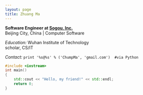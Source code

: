 ```yaml
---
layout: page
title: Zhuang Ma
---
```


**Software Engineer at [Sogou, Inc.](http://www.sogou.com)**  
Beijing City, China | Computer Software  
  
*Education:* Wuhan Institute of Technology  
scholar, CS/IT  

*Contact:* `print '%s@%s' % ('ChumpMa', 'gmail.com')  #via Python`
    
```cpp
#include <iostream>
int main()
{
	std::cout << "Hello, my friend!" << std::endl;
	return 0;
}
```
